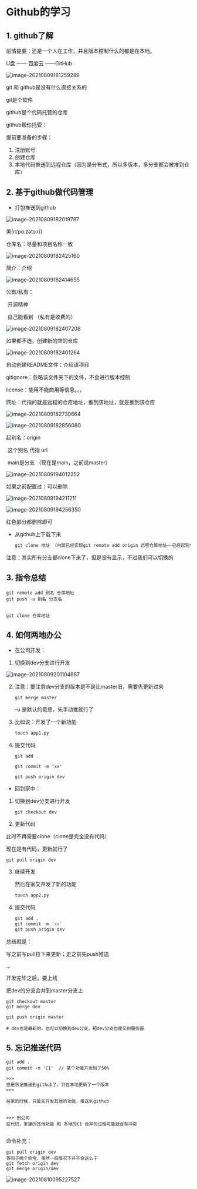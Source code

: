 # Github的学习



## 1. github了解

前情提要：还是一个人在工作，并且版本控制什么的都是在本地。

U盘 —— 百度云 ——GitHub

![image-20210809181259289](2.github.assets/image-20210809181259289.png)

git 和 github是没有什么直接关系的

git是个软件

github是个代码托管的仓库



github帮你托管：

提前要准备的步骤：

1. 注册账号
2. 创建仓库
3. 本地代码推送到远程仓库（因为是分布式，所以多版本，多分支都会被推到仓库）



## 2. 基于github做代码管理

- 打包推送到github

![image-20210809182019787](2.github.assets/image-20210809182019787.png)

美[rɪˈpɑːzətɔːri]



仓库名：尽量和项目名称一致

![image-20210809182425160](2.github.assets/image-20210809182425160.png)

简介：介绍

![image-20210809182414655](2.github.assets/image-20210809182414655.png)

公有/私有：

​		开源精神

​		自己能看到 （私有是收费的）

![image-20210809182407208](2.github.assets/image-20210809182407208.png)

如果都不选，创建新的空的仓库

![image-20210809182401264](2.github.assets/image-20210809182401264.png)

自动创建README文件：介绍该项目

gitignore：忽略该文件夹下的文件，不会进行版本控制

license：能用不能商用等信息。。。



网址：代指的就是远程的仓库地址，推到该地址，就是推到该仓库

![image-20210809182730664](2.github.assets/image-20210809182730664.png)



![image-20210809182856080](2.github.assets/image-20210809182856080.png)

起别名：origin

​		这个别名 代指 url

​		main是分支 （现在是main，之前说master）

![image-20210809194012252](2.github.assets/image-20210809194012252.png)

如果之前配置过：可以删除

![image-20210809194211211](2.github.assets/image-20210809194211211.png)

![image-20210809194256350](2.github.assets/image-20210809194256350.png)

红色部分都删除即可





- 从github上下载下来

  ```GO
  git clone 地址 （内部已经实现git remote add origin 远程仓库地址——已经起别名）
  ```

注意：其实所有分支都clone下来了，但是没有显示，不过我们可以切换的

## 3. 指令总结

```
git remote add 别名 仓库地址
git push -u 别名 分支名


git clone 仓库地址
```



## 4. 如何两地办公

- 在公司开发：

1. 切换到dev分支进行开发

![image-20210809201104887](2.github.assets/image-20210809201104887.png)

2. 注意：要注意dev分支的版本是不是比master旧，需要先更新过来

   `git merge master`

   -u 是默认的意思，先手动推就行了

3. 比如说：开发了一个新功能

   ```python
   touch app1.py
   ```

4. 提交代码

   `git add .`

   `git commit -m 'xx'`

   `git push origin dev`



- 回到家中：

1. 切换到dev分支进行开发

   `git checkout dev`

2.  更新代码

   此时不再需要clone（clone是完全没有代码）

   现在是有代码，更新就行了

   `git pull origin dev`

3. 继续开发

   然后在家又开发了新的功能

   ```python
   touch app2.py
   ```

4. 提交代码

   ```python
   git add .
   git commit -m 'xx'
   git push origin dev
   ```

   

总结就是：

写之前写pull拉下来更新；走之前先push推送



...

开发完毕之后，要上线

把dev的分支合并到master分支上

```
git checkout master
git merge dev

git push origin master

# dev也是最新的，也可以切换到dev分支，把dev分支也提交到服务器
```



## 5. 忘记推送代码

```
git add .
git commit -m 'C1'  // 某个功能开发到了50%

>>>
但是忘记推送到github了，只在本地更新了一个版本
>>>

在家的时候，只能先开发其他的功能，推送到github


>>> 到公司
拉代码，家里的其他功能 和 本地的C1 合并的过程可能就会有冲突


```

命令补充：

```
git pull origin dev
等同于两个命令，虽然一般情况下并不会这么干
git fetch origin dev
git merge origin/dev
```

![image-20210810095227527](2.github.assets/image-20210810095227527.png)
